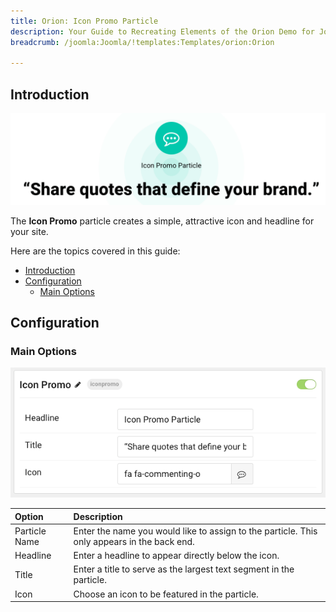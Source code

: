 ```yaml
---
title: Orion: Icon Promo Particle
description: Your Guide to Recreating Elements of the Orion Demo for Joomla
breadcrumb: /joomla:Joomla/!templates:Templates/orion:Orion

---
```


## Introduction

![](assets/particle_iconpromo1.png)

The **Icon Promo** particle creates a simple, attractive icon and headline for your site.

Here are the topics covered in this guide:

- [Introduction](#introduction)
- [Configuration](#configuration)
  - [Main Options](#main-options)

## Configuration

### Main Options 

![](assets/particle_iconpromo2.png)

| Option        | Description                                                                                 |
| :------------ | :------------------------------------------------------------------------------------------ |
| Particle Name | Enter the name you would like to assign to the particle. This only appears in the back end. |
| Headline      | Enter a headline to appear directly below the icon.                                         |
| Title         | Enter a title to serve as the largest text segment in the particle.                         |
| Icon          | Choose an icon to be featured in the particle.                                              |